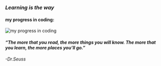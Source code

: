 ### _Learning is the way_
#### my progress in coding:
![my progress in coding](https://www.codewars.com/users/nima_mzf/badges/large)

#### _“The more that you read, the more things you will know. The more that you learn, the more places you’ll go.”_
###### -Dr.Seuss

<!--
**Williammozaffari/Williammozaffari** is a ✨ _special_ ✨ repository because its `README.md` (this file) appears on your GitHub profile.

Here are some ideas to get you started:

- 🔭 I’m currently working on ...
- 🌱 I’m currently learning ...
- 👯 I’m looking to collaborate on ...
- 🤔 I’m looking for help with ...
- 💬 Ask me about ...
- 📫 How to reach me: ...
- 😄 Pronouns: ...
- ⚡ Fun fact: ...
-->
